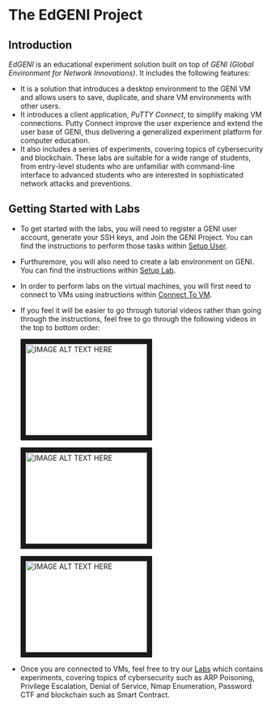 # The EdGENI Project

## Introduction

*EdGENI* is an educational experiment solution built on top of *GENI (Global Environment for Network Innovations)*. It includes the following features:

* It is a solution that introduces a desktop environment to the GENI VM and allows users to save, duplicate, and share VM environments with other users. 
* It introduces a client application, *PuTTY Connect*, to simplify making VM connections. Putty Connect improve the user experience and extend the user base of GENI, thus delivering a generalized experiment platform for computer education. 
* It also includes a series of experiments, covering topics of cybersecurity and blockchain. These labs are suitable for a wide range of students, from entry-level students who are unfamiliar with command-line interface to advanced students who are interested in sophisticated network attacks and preventions. 

## Getting Started with Labs
* To get started with the labs, you will need to register a GENI user account, generate your SSH keys, and Join the GENI Project. You can find the instructions to perform those tasks within [Setup User](Environment%20Setup/1-Setup-User.docx).
* Furthuremore, you will also need to create a lab environment on GENI. You can find the instructions within [Setup Lab](Environment%20Setup/2-Setup-Lab.docx).
* In order to perform labs on the virtual machines, you will first need to connect to VMs using instructions within [Connect To VM](Environment%20Setup/3-Connect-VM.docx).
* If you feel it will be easier to go through tutorial videos rather than going through the instructions, feel free to go through the following videos in the top to bottom order:

    <a href="http://www.youtube.com/watch?feature=player_embedded&v=BbIwRhvmT7Q
" target="_blank"><img src="http://img.youtube.com/vi/BbIwRhvmT7Q/0.jpg" 
alt="IMAGE ALT TEXT HERE" width="240" height="180" border="10" /></a>

    <a href="http://www.youtube.com/watch?feature=player_embedded&v=JyHA31zrX4c
" target="_blank"><img src="http://img.youtube.com/vi/JyHA31zrX4c/0.jpg" 
alt="IMAGE ALT TEXT HERE" width="240" height="180" border="10" /></a>

    <a href="http://www.youtube.com/watch?feature=player_embedded&v=XzXbdsw26ZQ
" target="_blank"><img src="http://img.youtube.com/vi/XzXbdsw26ZQ/0.jpg" 
alt="IMAGE ALT TEXT HERE" width="240" height="180" border="10" /></a>

* Once you are connected to VMs, feel free to try our [Labs](Labs/) which contains experiments, covering topics of cybersecurity such as ARP Poisoning, Privilege Escalation, Denial of Service, Nmap Enumeration, Password CTF and blockchain such as Smart Contract.
